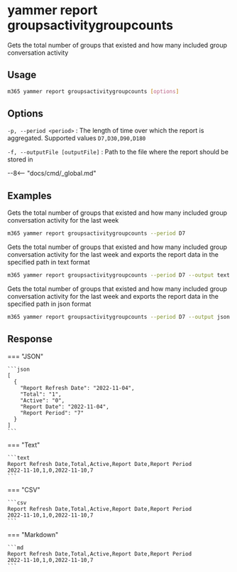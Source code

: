 # yammer report groupsactivitygroupcounts

Gets the total number of groups that existed and how many included group conversation activity

## Usage

```sh
m365 yammer report groupsactivitygroupcounts [options]
```

## Options

`-p, --period <period>`
: The length of time over which the report is aggregated. Supported values `D7,D30,D90,D180`

`-f, --outputFile [outputFile]`
: Path to the file where the report should be stored in

--8<-- "docs/cmd/_global.md"

## Examples

Gets the total number of groups that existed and how many included group conversation activity for the last week

```sh
m365 yammer report groupsactivitygroupcounts --period D7
```

Gets the total number of groups that existed and how many included group conversation activity for the last week and exports the report data in the specified path in text format

```sh
m365 yammer report groupsactivitygroupcounts --period D7 --output text > "groupsactivitygroupcounts.txt"
```

Gets the total number of groups that existed and how many included group conversation activity for the last week and exports the report data in the specified path in json format

```sh
m365 yammer report groupsactivitygroupcounts --period D7 --output json > "groupsactivitygroupcounts.json"
```

## Response

=== "JSON"

    ```json
    [
      {
        "Report Refresh Date": "2022-11-04",
        "Total": "1",
        "Active": "0",
        "Report Date": "2022-11-04",
        "Report Period": "7"
      }
    ]
    ```

=== "Text"

    ```text
    Report Refresh Date,Total,Active,Report Date,Report Period
    2022-11-10,1,0,2022-11-10,7
    ```

=== "CSV"

    ```csv
    Report Refresh Date,Total,Active,Report Date,Report Period
    2022-11-10,1,0,2022-11-10,7
    ```

=== "Markdown"

    ```md
    Report Refresh Date,Total,Active,Report Date,Report Period
    2022-11-10,1,0,2022-11-10,7
    ```
